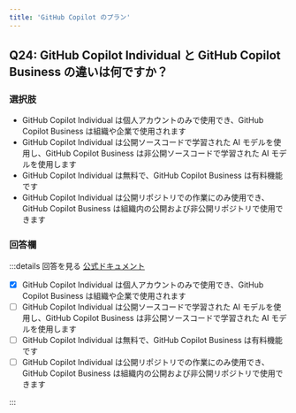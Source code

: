 ```yaml
---
title: 'GitHub Copilot のプラン'
---
```


## Q24: GitHub Copilot Individual と GitHub Copilot Business の違いは何ですか？

### 選択肢

- GitHub Copilot Individual は個人アカウントのみで使用でき、GitHub Copilot Business は組織や企業で使用されます
- GitHub Copilot Individual は公開ソースコードで学習された AI モデルを使用し、GitHub Copilot Business は非公開ソースコードで学習された AI モデルを使用します
- GitHub Copilot Individual は無料で、GitHub Copilot Business は有料機能です
- GitHub Copilot Individual は公開リポジトリでの作業にのみ使用でき、GitHub Copilot Business は組織内の公開および非公開リポジトリで使用できます

### 回答欄

:::details 回答を見る
[公式ドキュメント](https://docs.github.com/ja/copilot/about-github-copilot/subscription-plans-for-github-copilot)

- [x] GitHub Copilot Individual は個人アカウントのみで使用でき、GitHub Copilot Business は組織や企業で使用されます
- [ ] GitHub Copilot Individual は公開ソースコードで学習された AI モデルを使用し、GitHub Copilot Business は非公開ソースコードで学習された AI モデルを使用します
- [ ] GitHub Copilot Individual は無料で、GitHub Copilot Business は有料機能です
- [ ] GitHub Copilot Individual は公開リポジトリでの作業にのみ使用でき、GitHub Copilot Business は組織内の公開および非公開リポジトリで使用できます

:::
